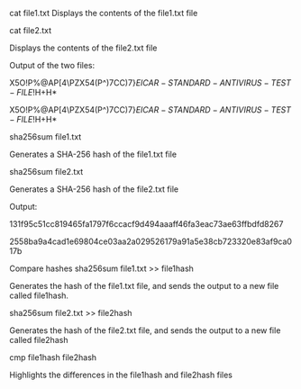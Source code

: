 cat file1.txt
Displays the contents of the file1.txt file

cat file2.txt

Displays the contents of the file2.txt file

Output of the two files:

X5O!P%@AP[4\PZX54(P^)7CC)7}$EICAR-STANDARD-ANTIVIRUS-TEST-FILE!$H+H*

X5O!P%@AP[4\PZX54(P^)7CC)7}$EICAR-STANDARD-ANTIVIRUS-TEST-FILE!$H+H*

sha256sum file1.txt 

Generates a SHA-256 hash of the file1.txt file

sha256sum file2.txt

Generates a SHA-256 hash of the file2.txt file

Output:

131f95c51cc819465fa1797f6ccacf9d494aaaff46fa3eac73ae63ffbdfd8267

2558ba9a4cad1e69804ce03aa2a029526179a91a5e38cb723320e83af9ca017b 

Compare hashes
sha256sum file1.txt >> file1hash

Generates the hash of the file1.txt file, and sends the output to a new file called file1hash.

sha256sum file2.txt >> file2hash

Generates the hash of the file2.txt file, and sends the output to a new file called file2hash

cmp file1hash file2hash

Highlights the differences in the file1hash and file2hash files


